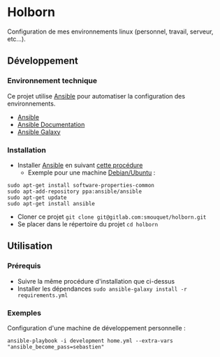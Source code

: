 Holborn
=======

Configuration de mes environnements linux (personnel, travail, serveur, etc...).


Développement
-------------

### Environnement technique

Ce projet utilise [Ansible](https://www.ansible.com/) pour automatiser la configuration des environnements.

* [Ansible](https://www.ansible.com/)
* [Ansible Documentation](http://docs.ansible.com/)
* [Ansible Galaxy](https://galaxy.ansible.com/)

### Installation

* Installer [Ansible](https://www.ansible.com/) en suivant [cette procédure](http://docs.ansible.com/ansible/intro_installation.html)
    * Exemple pour une machine [Debian/Ubuntu](http://docs.ansible.com/ansible/intro_installation.html#latest-releases-via-apt-ubuntu) :
```shell
sudo apt-get install software-properties-common
sudo apt-add-repository ppa:ansible/ansible
sudo apt-get update
sudo apt-get install ansible
```
* Cloner ce projet `git clone git@gitlab.com:smouquet/holborn.git`
* Se placer dans le répertoire du projet `cd holborn`


Utilisation
-----------

### Prérequis

* Suivre la même procédure d'installation que ci-dessus
* Installer les dépendances `sudo ansible-galaxy install -r requirements.yml`

### Exemples

Configuration d'une machine de développement personnelle :

`ansible-playbook -i development home.yml --extra-vars "ansible_become_pass=sebastien"`

